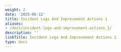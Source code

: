 ```yaml
---
weight: 2
date: '2025-06-12'
title: Incident Logs And Improvement Actions 1
aliases:
- /docs/incident-logs-and-improvement-actions_1/
description: ''
linkTitle: Incident Logs And Improvement Actions 1
type: docs
---
```


